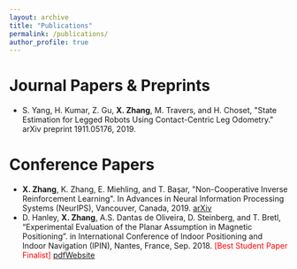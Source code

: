 ```yaml
---
layout: archive
title: "Publications"
permalink: /publications/
author_profile: true
---
```


Journal Papers & Preprints
======
* S. Yang, H. Kumar, Z. Gu, **X. Zhang**, M. Travers, and H. Choset, "State Estimation for Legged Robots Using Contact-Centric Leg Odometry." arXiv preprint 1911.05176, 2019.


Conference Papers
======
* **X. Zhang**, K. Zhang, E. Miehling, and T. Başar, "Non-Cooperative Inverse Reinforcement Learning".  In Advances in Neural Information Processing Systems (NeurIPS), Vancouver, Canada, 2019. [arXiv](https://arxiv.org/abs/1911.04220)
* D. Hanley, **X. Zhang**, A.S. Dantas de Oliveira, D. Steinberg, and T. Bretl, “Experimental Evaluation of the Planar Assumption in Magnetic Positioning”. in International Conference of Indoor Positioning and Indoor Navigation (IPIN), Nantes, France, Sep. 2018. <span style="color:red">[Best Student Paper Finalist]</span> [pdf](../_publications/IPIN2018.pdf)[Website](http://bretl.csl.illinois.edu/indoor-magnetic-positioning)
